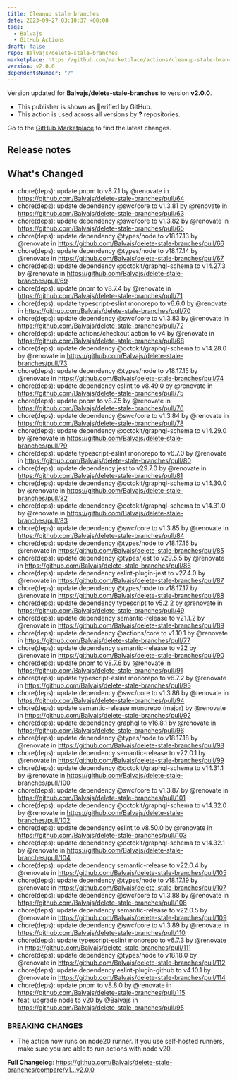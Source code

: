```yaml
---
title: Cleanup stale branches
date: 2023-09-27 03:10:37 +00:00
tags:
  - Balvajs
  - GitHub Actions
draft: false
repo: Balvajs/delete-stale-branches
marketplace: https://github.com/marketplace/actions/cleanup-stale-branches
version: v2.0.0
dependentsNumber: "?"
---
```



Version updated for **Balvajs/delete-stale-branches** to version **v2.0.0**.
- This publisher is shown as erified by GitHub.
- This action is used across all versions by **?** repositories.

Go to the [GitHub Marketplace](https://github.com/marketplace/actions/cleanup-stale-branches) to find the latest changes.

## Release notes

## What's Changed
* chore(deps): update pnpm to v8.7.1 by @renovate in https://github.com/Balvajs/delete-stale-branches/pull/64
* chore(deps): update dependency @swc/core to v1.3.81 by @renovate in https://github.com/Balvajs/delete-stale-branches/pull/63
* chore(deps): update dependency @swc/core to v1.3.82 by @renovate in https://github.com/Balvajs/delete-stale-branches/pull/65
* chore(deps): update dependency @types/node to v18.17.13 by @renovate in https://github.com/Balvajs/delete-stale-branches/pull/66
* chore(deps): update dependency @types/node to v18.17.14 by @renovate in https://github.com/Balvajs/delete-stale-branches/pull/67
* chore(deps): update dependency @octokit/graphql-schema to v14.27.3 by @renovate in https://github.com/Balvajs/delete-stale-branches/pull/69
* chore(deps): update pnpm to v8.7.4 by @renovate in https://github.com/Balvajs/delete-stale-branches/pull/71
* chore(deps): update typescript-eslint monorepo to v6.6.0 by @renovate in https://github.com/Balvajs/delete-stale-branches/pull/70
* chore(deps): update dependency @swc/core to v1.3.83 by @renovate in https://github.com/Balvajs/delete-stale-branches/pull/72
* chore(deps): update actions/checkout action to v4 by @renovate in https://github.com/Balvajs/delete-stale-branches/pull/68
* chore(deps): update dependency @octokit/graphql-schema to v14.28.0 by @renovate in https://github.com/Balvajs/delete-stale-branches/pull/73
* chore(deps): update dependency @types/node to v18.17.15 by @renovate in https://github.com/Balvajs/delete-stale-branches/pull/74
* chore(deps): update dependency eslint to v8.49.0 by @renovate in https://github.com/Balvajs/delete-stale-branches/pull/75
* chore(deps): update pnpm to v8.7.5 by @renovate in https://github.com/Balvajs/delete-stale-branches/pull/76
* chore(deps): update dependency @swc/core to v1.3.84 by @renovate in https://github.com/Balvajs/delete-stale-branches/pull/78
* chore(deps): update dependency @octokit/graphql-schema to v14.29.0 by @renovate in https://github.com/Balvajs/delete-stale-branches/pull/79
* chore(deps): update typescript-eslint monorepo to v6.7.0 by @renovate in https://github.com/Balvajs/delete-stale-branches/pull/80
* chore(deps): update dependency jest to v29.7.0 by @renovate in https://github.com/Balvajs/delete-stale-branches/pull/81
* chore(deps): update dependency @octokit/graphql-schema to v14.30.0 by @renovate in https://github.com/Balvajs/delete-stale-branches/pull/82
* chore(deps): update dependency @octokit/graphql-schema to v14.31.0 by @renovate in https://github.com/Balvajs/delete-stale-branches/pull/83
* chore(deps): update dependency @swc/core to v1.3.85 by @renovate in https://github.com/Balvajs/delete-stale-branches/pull/84
* chore(deps): update dependency @types/node to v18.17.16 by @renovate in https://github.com/Balvajs/delete-stale-branches/pull/85
* chore(deps): update dependency @types/jest to v29.5.5 by @renovate in https://github.com/Balvajs/delete-stale-branches/pull/86
* chore(deps): update dependency eslint-plugin-jest to v27.4.0 by @renovate in https://github.com/Balvajs/delete-stale-branches/pull/87
* chore(deps): update dependency @types/node to v18.17.17 by @renovate in https://github.com/Balvajs/delete-stale-branches/pull/88
* chore(deps): update dependency typescript to v5.2.2 by @renovate in https://github.com/Balvajs/delete-stale-branches/pull/49
* chore(deps): update dependency semantic-release to v21.1.2 by @renovate in https://github.com/Balvajs/delete-stale-branches/pull/89
* chore(deps): update dependency @actions/core to v1.10.1 by @renovate in https://github.com/Balvajs/delete-stale-branches/pull/77
* chore(deps): update dependency semantic-release to v22 by @renovate in https://github.com/Balvajs/delete-stale-branches/pull/90
* chore(deps): update pnpm to v8.7.6 by @renovate in https://github.com/Balvajs/delete-stale-branches/pull/91
* chore(deps): update typescript-eslint monorepo to v6.7.2 by @renovate in https://github.com/Balvajs/delete-stale-branches/pull/93
* chore(deps): update dependency @swc/core to v1.3.86 by @renovate in https://github.com/Balvajs/delete-stale-branches/pull/94
* chore(deps): update semantic-release monorepo (major) by @renovate in https://github.com/Balvajs/delete-stale-branches/pull/92
* chore(deps): update dependency graphql to v16.8.1 by @renovate in https://github.com/Balvajs/delete-stale-branches/pull/96
* chore(deps): update dependency @types/node to v18.17.18 by @renovate in https://github.com/Balvajs/delete-stale-branches/pull/98
* chore(deps): update dependency semantic-release to v22.0.1 by @renovate in https://github.com/Balvajs/delete-stale-branches/pull/99
* chore(deps): update dependency @octokit/graphql-schema to v14.31.1 by @renovate in https://github.com/Balvajs/delete-stale-branches/pull/100
* chore(deps): update dependency @swc/core to v1.3.87 by @renovate in https://github.com/Balvajs/delete-stale-branches/pull/101
* chore(deps): update dependency @octokit/graphql-schema to v14.32.0 by @renovate in https://github.com/Balvajs/delete-stale-branches/pull/102
* chore(deps): update dependency eslint to v8.50.0 by @renovate in https://github.com/Balvajs/delete-stale-branches/pull/103
* chore(deps): update dependency @octokit/graphql-schema to v14.32.1 by @renovate in https://github.com/Balvajs/delete-stale-branches/pull/104
* chore(deps): update dependency semantic-release to v22.0.4 by @renovate in https://github.com/Balvajs/delete-stale-branches/pull/105
* chore(deps): update dependency @types/node to v18.17.19 by @renovate in https://github.com/Balvajs/delete-stale-branches/pull/107
* chore(deps): update dependency @swc/core to v1.3.88 by @renovate in https://github.com/Balvajs/delete-stale-branches/pull/108
* chore(deps): update dependency semantic-release to v22.0.5 by @renovate in https://github.com/Balvajs/delete-stale-branches/pull/109
* chore(deps): update dependency @swc/core to v1.3.89 by @renovate in https://github.com/Balvajs/delete-stale-branches/pull/110
* chore(deps): update typescript-eslint monorepo to v6.7.3 by @renovate in https://github.com/Balvajs/delete-stale-branches/pull/111
* chore(deps): update dependency @types/node to v18.18.0 by @renovate in https://github.com/Balvajs/delete-stale-branches/pull/112
* chore(deps): update dependency eslint-plugin-github to v4.10.1 by @renovate in https://github.com/Balvajs/delete-stale-branches/pull/114
* chore(deps): update pnpm to v8.8.0 by @renovate in https://github.com/Balvajs/delete-stale-branches/pull/115
* feat: upgrade node to v20 by @Balvajs in https://github.com/Balvajs/delete-stale-branches/pull/95

### BREAKING CHANGES
* The action now runs on node20 runner. If you use self-hosted runners, make sure you are able to run actions with node
v20.


**Full Changelog**: https://github.com/Balvajs/delete-stale-branches/compare/v1...v2.0.0
